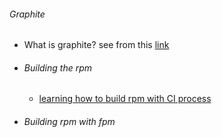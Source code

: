 ###### Graphite 
  * What is graphite? see from this [link](http://graphite.wikidot.com/screen-shots)

- ###### Building the rpm 
  * [learning how to build rpm with CI process](https://github.com/boonchu/CI)

- ###### Building rpm with fpm
